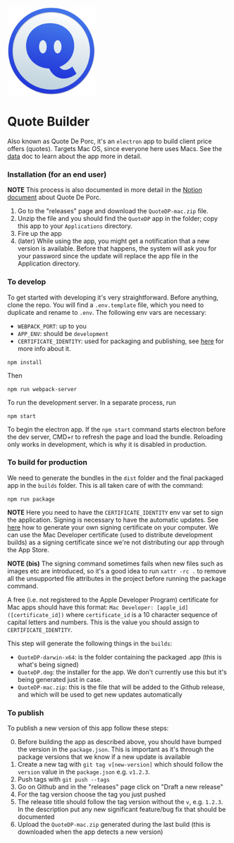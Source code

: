 <img src="assets/icons/icon.png" width=200 />

# Quote Builder
Also known as Quote De Porc, it's an `electron` app to build client price offers (quotes). Targets Mac OS, since everyone here uses Macs. See the [data](docs/data.md) doc to learn about the app more in detail.

### Installation (for an end user)
**NOTE** This process is also documented in more detail in the [Notion document](https://www.notion.so/drawbotics/Quote-de-Porc-de54dd0780f04f2db5c6762f3b8d787b) about Quote De Porc.
1. Go to the "releases" page and download the `QuoteDP-mac.zip` file.
2. Unzip the file and you should find the `QuoteDP` app in the folder; copy this app to your `Applications` directory.
3. Fire up the app
4. (later) While using the app, you might get a notification that a new version is available. Before that happens, the system will ask you for your password since the update will replace the app file in the Application directory.

### To develop
To get started with developing it's very straightforward. Before anything, clone the repo.
You will find a `.env.template` file, which you need to duplicate and rename to `.env`. The following env vars are necessary:
- `WEBPACK_PORT`: up to you
- `APP_ENV`: should be `development`
- `CERTIFICATE_IDENTITY`: used for packaging and publishing, see [here](#to-build-for-production) for more info about it.

```
npm install
```
Then
```
npm run webpack-server
```
To run the development server. In a separate process, run
```
npm start
```
To begin the electron app. If the `npm start` command starts electron before the dev server, CMD+r to refresh the page and load the bundle. Reloading only works in development, which is why it is disabled in production.

### To build for production
We need to generate the bundles in the `dist` folder and the final packaged app in the `builds` folder. This is all taken care of with the command:
```
npm run package
```
**NOTE** Here you need to have the `CERTIFICATE_IDENTITY` env var set to sign the application. Signing is necessary to have the automatic updates. See [here](docs/signing-certificates.md) how to generate your own signing certificate on your computer. We can use the Mac Developer certificate (used to distribute development builds) as a signing certificate since we're not distributing our app through the App Store.

**NOTE (bis)** The signing command sometimes fails when new files such as images etc are introduced, so it's a good idea to run `xattr -rc .` to remove all the unsupported file attributes in the project before running the package command.

A free (i.e. not registered to the Apple Developer Program) certificate for Mac apps should have this format: `Mac Developer: [apple_id] ([certificate_id])` where `certificate_id` is a 10 character sequence of capital letters and numbers. This is the value you should assign to `CERTIFICATE_IDENTITY`.

This step will generate the following things in the `builds`:
- `QuoteDP-darwin-x64`: is the folder containing the packaged .app (this is what's being signed)
- `QuoteDP.dmg`: the installer for the app. We don't currently use this but it's being generated just in case.
- `QuoteDP-mac.zip`: this is the file that will be added to the Github release, and which will be used to get new updates automatically


### To publish
To publish a new version of this app follow these steps:

0. Before building the app as described above, you should have bumped the version in the `package.json`. This is important as it's through the package versions that we know if a new update is available
1. Create a new tag with `git tag v[new-version]` which should follow the `version` value in the `package.json` e.g. `v1.2.3`.
2. Push tags with `git push --tags`
3. Go on Github and in the "releases" page click on "Draft a new release"
4. For the tag version choose the tag you just pushed
5. The release title should follow the tag version without the `v`, e.g. `1.2.3`. In the description put any new significant feature/bug fix that should be documented
6. Upload the `QuoteDP-mac.zip` generated during the last build (this is downloaded when the app detects a new version)
